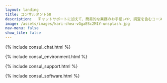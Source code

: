 ```yaml
---
layout: landing
title: コンサルタント50
description: 　チャットサポートに加えて、簡易的な業務のお手伝いや、調査を含むコースです。１ヶ月内に1人日の作業工数を確保します
image: /assets/images/kari-shea-vGgaESc2M1Y-unsplash.jpg
nav-menu: false
show_tile: false
---
```


<div id="main" markdown="1">
<section id="one">

{% include consul_chat.html %}
</section>
<section id="two">

{% include consul_environment.html %}
</section>
<section id="three">

{% include consul_support.html %}
</section>
<section id="four">

{% include consul_software.html %}
</section>
</div>
